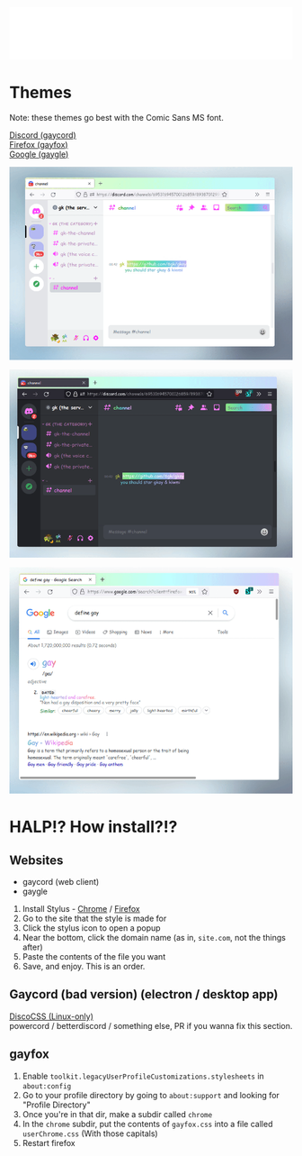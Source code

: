 <div align="center"> <img src="./gay.svg"/> </div>

# Themes

Note: these themes go best with the Comic Sans MS font.

[Discord (gaycord)](./gaycord.css)  
[Firefox (gayfox)](./gayfox.css)  
[Google (gaygle)](./gaygle.css)  

![gayfox/gaycord demo (light)](./gaycord_and_gayfox-light.gif)

![gayfox/gaycord demo (dark)](./gaycord_and_gayfox-dark.gif)

![gaygle demo](./gaygle.gif)



# HALP!? How install?!?

## Websites
 - gaycord (web client)
 - gaygle

1. Install Stylus - [Chrome](https://chrome.google.com/webstore/detail/stylus/clngdbkpkpeebahjckkjfobafhncgmne?hl=en) / [Firefox](https://addons.mozilla.org/en-US/firefox/addon/styl-us)
2. Go to the site that the style is made for
3. Click the stylus icon to open a popup
4. Near the bottom, click the domain name (as in, `site.com`, not the things after)
5. Paste the contents of the file you want
6. Save, and enjoy.  This is an order.


## Gaycord (bad version) (electron / desktop app)
[DiscoCSS (Linux-only)](https://github.com/mlvzk/discocss)  
powercord / betterdiscord / something else, PR if you wanna fix this section.


## gayfox
1. Enable `toolkit.legacyUserProfileCustomizations.stylesheets` in `about:config`
2. Go to your profile directory by going to `about:support` and looking for "Profile Directory"
3. Once you're in that dir, make a subdir called `chrome`
4. In the `chrome` subdir, put the contents of `gayfox.css` into a file called `userChrome.css` (With those capitals)
5. Restart firefox
